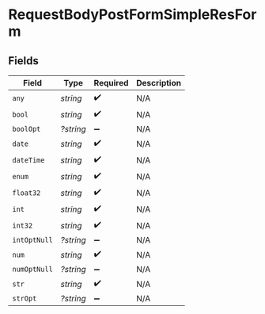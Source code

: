 # RequestBodyPostFormSimpleResForm


## Fields

| Field              | Type               | Required           | Description        |
| ------------------ | ------------------ | ------------------ | ------------------ |
| `any`              | *string*           | :heavy_check_mark: | N/A                |
| `bool`             | *string*           | :heavy_check_mark: | N/A                |
| `boolOpt`          | *?string*          | :heavy_minus_sign: | N/A                |
| `date`             | *string*           | :heavy_check_mark: | N/A                |
| `dateTime`         | *string*           | :heavy_check_mark: | N/A                |
| `enum`             | *string*           | :heavy_check_mark: | N/A                |
| `float32`          | *string*           | :heavy_check_mark: | N/A                |
| `int`              | *string*           | :heavy_check_mark: | N/A                |
| `int32`            | *string*           | :heavy_check_mark: | N/A                |
| `intOptNull`       | *?string*          | :heavy_minus_sign: | N/A                |
| `num`              | *string*           | :heavy_check_mark: | N/A                |
| `numOptNull`       | *?string*          | :heavy_minus_sign: | N/A                |
| `str`              | *string*           | :heavy_check_mark: | N/A                |
| `strOpt`           | *?string*          | :heavy_minus_sign: | N/A                |